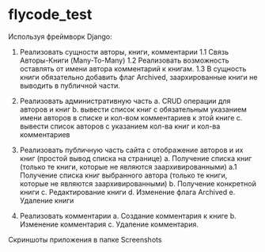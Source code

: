 # flycode_test

Используя фреймворк Django:
 
1. Реализовать сущности авторы, книги, комментарии
1.1 Связь Авторы-Книги (Many-To-Many)
1.2 Реализовать возможность оставлять от имени автора комментарий к книгам.
1.3 В сущность книги обязательно добавить флаг Archived, заархированные книги не выводить в публичной части.
 
2. Реализовать административную часть
a. CRUD операции для авторов и книг
b. вывести список книг с обязательным указанием имени авторов в списке и кол-вом комментариев к этой книге
c. вывести список авторов с указанием кол-ва книг и кол-ва комментариев
 
3. Реализовать публичную часть сайта с отображение авторов и их книг (простой вывод списка на странице)
a. Получение списка книг (только те книги, которые не являются заархивированными)
а.1 Получение списка книг выбранного автора (только те книги, которые не являются заархивированными)
b. Получение конкретной книги 
c. Редактирование книги
d. Изменение флага Archived
e. Удаление книги

4. Реализовать комментарии
а. Создание комментария к книге
b. Изменение комментария
с. Удаление комментария.

Скриншоты приложения в папке Screenshots